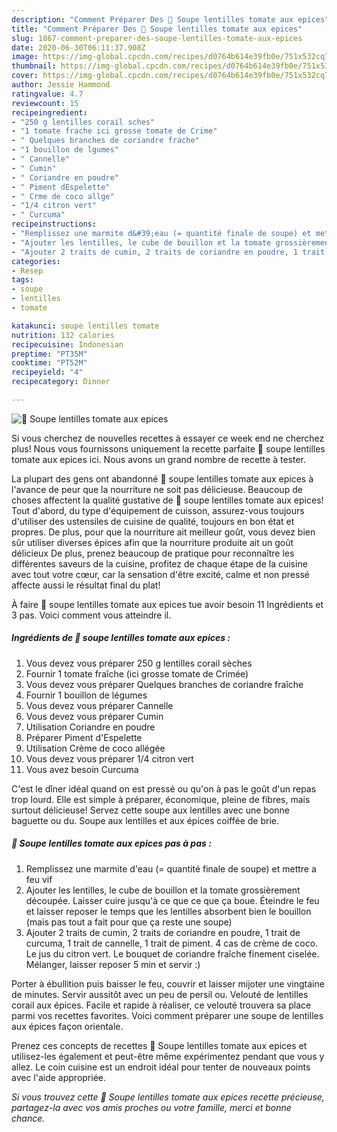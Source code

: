 ```yaml
---
description: "Comment Préparer Des 🌺 Soupe lentilles tomate aux epices"
title: "Comment Préparer Des 🌺 Soupe lentilles tomate aux epices"
slug: 1867-comment-preparer-des-soupe-lentilles-tomate-aux-epices
date: 2020-06-30T06:11:37.908Z
image: https://img-global.cpcdn.com/recipes/d0764b614e39fb0e/751x532cq70/🌺-soupe-lentilles-tomate-aux-epices-photo-principale-de-la-recette.jpg
thumbnail: https://img-global.cpcdn.com/recipes/d0764b614e39fb0e/751x532cq70/🌺-soupe-lentilles-tomate-aux-epices-photo-principale-de-la-recette.jpg
cover: https://img-global.cpcdn.com/recipes/d0764b614e39fb0e/751x532cq70/🌺-soupe-lentilles-tomate-aux-epices-photo-principale-de-la-recette.jpg
author: Jessie Hammond
ratingvalue: 4.7
reviewcount: 15
recipeingredient:
- "250 g lentilles corail sches"
- "1 tomate frache ici grosse tomate de Crime"
- " Quelques branches de coriandre frache"
- "1 bouillon de lgumes"
- " Cannelle"
- " Cumin"
- " Coriandre en poudre"
- " Piment dEspelette"
- " Crme de coco allge"
- "1/4 citron vert"
- " Curcuma"
recipeinstructions:
- "Remplissez une marmite d&#39;eau (= quantité finale de soupe) et mettre a feu vif"
- "Ajouter les lentilles, le cube de bouillon et la tomate grossièrement découpée. Laisser cuire jusqu&#39;à ce que ce que ça boue. Éteindre le feu et laisser reposer le temps que les lentilles absorbent bien le bouillon (mais pas tout a fait pour que ça reste une soupe)"
- "Ajouter 2 traits de cumin, 2 traits de coriandre en poudre, 1 trait de curcuma, 1 trait de cannelle, 1 trait de piment. 4 cas de crème de coco. Le jus du citron vert. Le bouquet de coriandre fraîche finement ciselée. Mélanger, laisser reposer 5 min et servir :)"
categories:
- Resep
tags:
- soupe
- lentilles
- tomate

katakunci: soupe lentilles tomate 
nutrition: 132 calories
recipecuisine: Indonesian
preptime: "PT35M"
cooktime: "PT52M"
recipeyield: "4"
recipecategory: Dinner

---
```



![🌺 Soupe lentilles tomate aux epices](https://img-global.cpcdn.com/recipes/d0764b614e39fb0e/751x532cq70/🌺-soupe-lentilles-tomate-aux-epices-photo-principale-de-la-recette.jpg)

Si vous cherchez de nouvelles recettes à essayer ce week end ne cherchez plus! Nous vous fournissons uniquement la recette parfaite 🌺 soupe lentilles tomate aux epices ici. Nous avons un grand nombre de recette à tester.

La plupart des gens ont abandonné 🌺 soupe lentilles tomate aux epices à l'avance de peur que la nourriture ne soit pas délicieuse. Beaucoup de choses affectent la qualité gustative de 🌺 soupe lentilles tomate aux epices! Tout d'abord, du type d'équipement de cuisson, assurez-vous toujours d'utiliser des ustensiles de cuisine de qualité, toujours en bon état et propres. De plus, pour que la nourriture ait meilleur goût, vous devez bien sûr utiliser diverses épices afin que la nourriture produite ait un goût délicieux De plus, prenez beaucoup de pratique pour reconnaître les différentes saveurs de la cuisine, profitez de chaque étape de la cuisine avec tout votre cœur, car la sensation d'être excité, calme et non pressé affecte aussi le résultat final du plat!

<!--inarticleads1-->

À faire 🌺 soupe lentilles tomate aux epices tue avoir besoin 11 Ingrédients et 3 pas. Voici comment vous atteindre il.

##### Ingrédients de 🌺 soupe lentilles tomate aux epices :

1. Vous devez vous préparer 250 g lentilles corail sèches
1. Fournir 1 tomate fraîche (ici grosse tomate de Crimée)
1. Vous devez vous préparer  Quelques branches de coriandre fraîche
1. Fournir 1 bouillon de légumes
1. Vous devez vous préparer  Cannelle
1. Vous devez vous préparer  Cumin
1. Utilisation  Coriandre en poudre
1. Préparer  Piment d&#39;Espelette
1. Utilisation  Crème de coco allégée
1. Vous devez vous préparer 1/4 citron vert
1. Vous avez besoin  Curcuma


C&#39;est le dîner idéal quand on est pressé ou qu&#39;on à pas le goût d&#39;un repas trop lourd. Elle est simple à préparer, économique, pleine de fibres, mais surtout délicieuse! Servez cette soupe aux lentilles avec une bonne baguette ou du. Soupe aux lentilles et aux épices coiffée de brie. 

<!--inarticleads2-->

##### 🌺 Soupe lentilles tomate aux epices pas à pas :

1. Remplissez une marmite d&#39;eau (= quantité finale de soupe) et mettre a feu vif
1. Ajouter les lentilles, le cube de bouillon et la tomate grossièrement découpée. Laisser cuire jusqu&#39;à ce que ce que ça boue. Éteindre le feu et laisser reposer le temps que les lentilles absorbent bien le bouillon (mais pas tout a fait pour que ça reste une soupe)
1. Ajouter 2 traits de cumin, 2 traits de coriandre en poudre, 1 trait de curcuma, 1 trait de cannelle, 1 trait de piment. 4 cas de crème de coco. Le jus du citron vert. Le bouquet de coriandre fraîche finement ciselée. Mélanger, laisser reposer 5 min et servir :)


Porter à ébullition puis baisser le feu, couvrir et laisser mijoter une vingtaine de minutes. Servir aussitôt avec un peu de persil ou. Velouté de lentilles corail aux épices. Facile et rapide à réaliser, ce velouté trouvera sa place parmi vos recettes favorites. Voici comment préparer une soupe de lentilles aux épices façon orientale. 

<!--inarticleads1-->

<p>
Prenez ces concepts de recettes 🌺 Soupe lentilles tomate aux epices et utilisez-les également et peut-être même expérimentez pendant que vous y allez. Le coin cuisine est un endroit idéal pour tenter de nouveaux points avec l'aide appropriée.
</p>

<p>
<i>Si vous trouvez cette 🌺 Soupe lentilles tomate aux epices recette précieuse, partagez-la avec vos amis proches ou votre famille, merci et bonne chance.</i>
</p>
